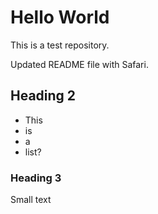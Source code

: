 # Hello World
This is a test repository.

Updated README file with Safari.

## Heading 2

* This
* is
* a
* list?

### Heading 3
Small text